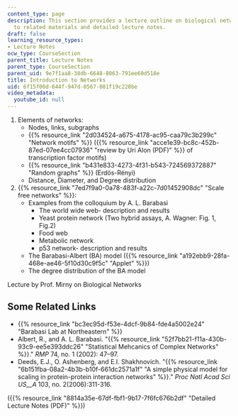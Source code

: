 ```yaml
---
content_type: page
description: This section provides a lecture outline on biological networks with links
  to related materials and detailed lecture notes.
draft: false
learning_resource_types:
- Lecture Notes
ocw_type: CourseSection
parent_title: Lecture Notes
parent_type: CourseSection
parent_uid: 9e7f1aa8-38db-6648-8063-791ee60d518e
title: Introduction to Networks
uid: 6f15f00d-644f-947d-0567-081f19c228be
video_metadata:
  youtube_id: null
---
```

1. Elements of networks:
    - Nodes, links, subgraphs
    - {{% resource_link "2d034524-a675-4178-ac95-caa79c3b299c" "Network motifs" %}} ({{% resource_link "acce1e39-bc8c-452b-87ed-07ee4cc07936" "review by Uri Alon (PDF)" %}} of transcription factor motifs)
    - {{% resource_link "b431e833-4273-4f31-b543-724569372887" "Random graphs" %}} (Erdös-Rényi)
    - Distance, Diameter, and Degree distribution
2. {{% resource_link "7ed7f9a0-0a78-483f-a22c-7d01452908dc" "Scale free networks" %}}:
    - Examples from the colloquium by A. L. Barabasi
        - The world wide web- description and results
        - Yeast protein network (Two hybrid assays, A. Wagner: Fig. 1, Fig.2)
        - Food web
        - Metabolic network
        - p53 network- description and results
    - The Barabasi-Albert (BA) model ({{% resource_link "a192ebb9-28fa-468e-ae46-5f10d30c9f5c" "Applet" %}})
    - The degree distribution of the BA model

Lecture by Prof. Mirny on Biological Networks

## Some Related Links

- {{% resource_link "bc3ec95d-f53e-4dcf-9b84-fde4a5002e24" "Barabasi Lab at Northeastern" %}}
- Albert, R., and A. L. Barabasi. "{{% resource_link "52f7bb21-f11a-430b-93c9-ee5e393ddc26" "Statistical Mehcanics of Complex Networks" %}}." *RMP* 74, no. 1 (2002): 47–97.
- Deeds, E.J., O. Ashenberg, and E.I. Shakhnovich. "{{% resource_link "6b151fba-08a2-4b3b-b10f-661dc2571a1f" "A simple physical model for scaling in protein-protein interaction networks" %}}." *Proc Natl Acad Sci US\_\_A* 103, no. 2(2006):311-316.

({{% resource_link "8814a35e-67df-fbf1-9b17-7f6fc676b2df" "Detailed Lecture Notes (PDF)" %}})